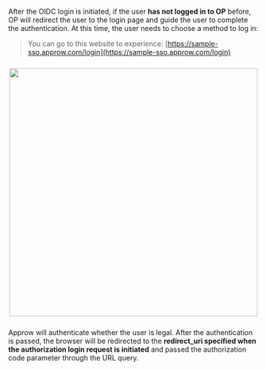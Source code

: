 <IntegrationDetailCard title="Redirect to Approw for Authentication">

After the OIDC login is initiated, if the user **has not logged in to OP** before, OP will redirect the user to the login page and guide the user to complete the authentication. At this time, the user needs to choose a method to log in:

> You can go to this website to experience: [https://sample-sso.approw.com/login](https://sample-sso.approw.com/login)

<img src="https://cdn.approw.com/blog/20200927203336.png" width="500" style="margin: 24px auto; display: block;" />

Approw will authenticate whether the user is legal. After the authentication is passed, the browser will be redirected to the **redirect_uri specified when the authorization login request is initiated** and passed the authorization code parameter through the URL query.

</IntegrationDetailCard>
